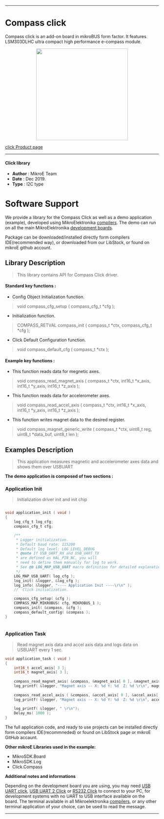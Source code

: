 

---
# Compass click

Compass click is an add-on board in mikroBUS form factor. It features LSM303DLHC ultra compact high performance e-compass module.

<p align="center">
  <img src="https://download.mikroe.com/images/click_for_ide/compass_click.png" height=300px>
</p>


[click Product page](https://www.mikroe.com/compass-click)

---


#### Click library 

- **Author**        : MikroE Team
- **Date**          : Dec 2019.
- **Type**          : I2C type


# Software Support

We provide a library for the Compass Click 
as well as a demo application (example), developed using MikroElektronika 
[compilers](https://shop.mikroe.com/compilers). 
The demo can run on all the main MikroElektronika [development boards](https://shop.mikroe.com/development-boards).

Package can be downloaded/installed directly form compilers IDE(recommended way), or downloaded from our LibStock, or found on mikroE github account. 

## Library Description

> This library contains API for Compass Click driver.

#### Standard key functions :

- Config Object Initialization function.
> void compass_cfg_setup ( compass_cfg_t *cfg ); 
 
- Initialization function.
> COMPASS_RETVAL compass_init ( compass_t *ctx, compass_cfg_t *cfg );

- Click Default Configuration function.
> void compass_default_cfg ( compass_t *ctx );


#### Example key functions :

- This function reads data for megnetic axes.
> void compass_read_magnet_axis ( compass_t *ctx, int16_t *x_axis, int16_t *y_axis, int16_t *z_axis );
 
- This function reads data for accelerometer axes.
> void compass_read_accel_axis ( compass_t *ctx, int16_t *x_axis, int16_t *y_axis, int16_t *z_axis );

- This function writes magnet data to the desired register.
> void compass_magnet_generic_write ( compass_t *ctx, uint8_t reg, uint8_t *data_buf, uint8_t len );

## Examples Description

> This application measures magnetic and accelerometer axes data and shows them over USBUART

**The demo application is composed of two sections :**

### Application Init 

> Initialization driver init and init chip

```c

void application_init ( void )
{
    log_cfg_t log_cfg;
    compass_cfg_t cfg;

    /** 
     * Logger initialization.
     * Default baud rate: 115200
     * Default log level: LOG_LEVEL_DEBUG
     * @note If USB_UART_RX and USB_UART_TX 
     * are defined as HAL_PIN_NC, you will 
     * need to define them manually for log to work. 
     * See @b LOG_MAP_USB_UART macro definition for detailed explanation.
     */
    LOG_MAP_USB_UART( log_cfg );
    log_init( &logger, &log_cfg );
    log_info( &logger, "---- Application Init ----\r\n" );
    //  Click initialization.

    compass_cfg_setup( &cfg );
    COMPASS_MAP_MIKROBUS( cfg, MIKROBUS_1 );
    compass_init( &compass, &cfg );
    compass_default_config( &compass );
}
  
```

### Application Task

> Read magnet axis data and accel axis data and logs data on USBUART every 1 sec. 

```c
void application_task ( void )
{
    int16_t accel_axis[ 3 ];
    int16_t magnet_axis[ 3 ];
    
    compass_read_magnet_axis( &compass, &magnet_axis[ 0 ], &magnet_axis[ 1 ], &magnet_axis[ 2 ] );
    log_printf( &logger, "Magnet axis -- X: %d Y: %d  Z: %d \r\n", magnet_axis[ 0 ], magnet_axis[ 1 ], magnet_axis[ 2 ] );
  
    compass_read_accel_axis ( &compass, &accel_axis[ 0 ], &accel_axis[ 1 ], &accel_axis[ 2 ] );
    log_printf( &logger, "Magnet axis -- X: %d Y: %d  Z: %d \r\n", accel_axis[ 0 ], accel_axis[ 1 ], accel_axis[ 2 ] );
   
    log_printf( &logger, " \r\n");
    Delay_ms( 1000 );
}
```

The full application code, and ready to use projects can be  installed directly form compilers IDE(recommneded) or found on LibStock page or mikroE GitHub accaunt.

**Other mikroE Libraries used in the example:** 

- MikroSDK.Board
- MikroSDK.Log
- Click.Compass

**Additional notes and informations**

Depending on the development board you are using, you may need 
[USB UART click](https://shop.mikroe.com/usb-uart-click), 
[USB UART 2 Click](https://shop.mikroe.com/usb-uart-2-click) or 
[RS232 Click](https://shop.mikroe.com/rs232-click) to connect to your PC, for 
development systems with no UART to USB interface available on the board. The 
terminal available in all Mikroelektronika 
[compilers](https://shop.mikroe.com/compilers), or any other terminal application 
of your choice, can be used to read the message.



---
